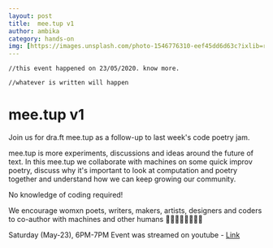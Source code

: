 ```yaml
---
layout: post
title:  mee.tup v1
author: ambika
category: hands-on 
img: [https://images.unsplash.com/photo-1546776310-eef45dd6d63c?ixlib=rb-1.2.1&ixid=eyJhcHBfaWQiOjEyMDd9&auto=format&fit=crop&w=439&q=80]
---
```


```
//this event happened on 23/05/2020. know more.
```
```
//whatever is written will happen
```
# mee.tup v1

Join us for dra.ft mee.tup as a follow-up to last week's code poetry jam.

mee.tup is more experiments, discussions and ideas around the future of text.
In this mee.tup we collaborate with machines on some quick improv poetry, discuss why it's important to look at computation and poetry together and understand how we can keep growing our community.

No knowledge of coding required!

We encourage womxn poets, writers, makers, artists, designers and coders to co-author with machines and other humans 👩‍🎤👩‍💻👩‍🎨🦸‍♀️

Saturday (May-23), 6PM-7PM
Event was streamed on youtube - [Link](https://youtu.be/qeaeILsn5fk)

